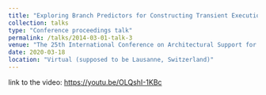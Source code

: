 ```yaml
---
title: "Exploring Branch Predictors for Constructing Transient Execution Trojans"
collection: talks
type: "Conference proceedings talk"
permalink: /talks/2014-03-01-talk-3
venue: "The 25th International Conference on Architectural Support for Programming Languages and Operating Systems"
date: 2020-03-18
location: "Virtual (supposed to be Lausanne, Switzerland)"
---
```

link to the video:
https://youtu.be/OLQshI-1KBc